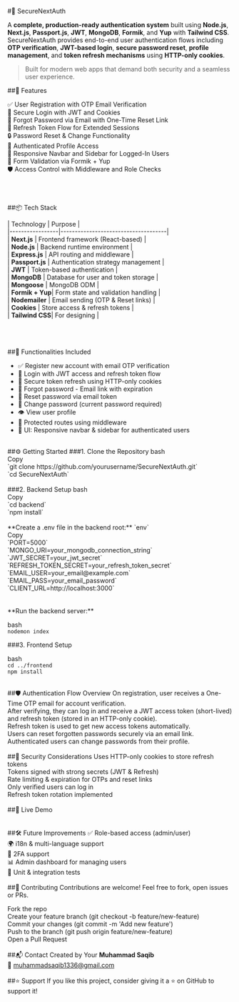 #🔐 SecureNextAuth

A **complete, production-ready authentication system** built using **Node.js**, **Next.js**, **Passport.js**, **JWT**, **MongoDB**, **Formik**, and **Yup** with **Tailwind CSS**. SecureNextAuth provides end-to-end user authentication flows including **OTP verification**, **JWT-based login**, **secure password reset**, **profile management**, and **token refresh mechanisms** using **HTTP-only cookies**.<br>

> Built for modern web apps that demand both security and a seamless user experience.<br>



##🚀 Features

✅ User Registration with OTP Email Verification<br>
🔐 Secure Login with JWT and Cookies  <br>
📧 Forgot Password via Email with One-Time Reset Link  <br>
🔁 Refresh Token Flow for Extended Sessions  <br>
🔒 Password Reset & Change Functionality  <br>
👤 Authenticated Profile Access  <br>
🧭 Responsive Navbar and Sidebar for Logged-In Users  <br>
🧠 Form Validation via Formik + Yup  <br>
🛡️ Access Control with Middleware and Role Checks  <br>

<br>
<br>

##📦 Tech Stack

| Technology      | Purpose                             |<br>
|-----------------|-------------------------------------|<br>
| **Next.js**     | Frontend framework (React-based)    |<br>
| **Node.js**     | Backend runtime environment         |<br>
| **Express.js**  | API routing and middleware          |<br>
| **Passport.js** | Authentication strategy management  |<br>
| **JWT**         | Token-based authentication          |<br>
| **MongoDB**     | Database for user and token storage |<br>
| **Mongoose**    | MongoDB ODM                         |<br>
| **Formik + Yup**| Form state and validation handling  |<br>
| **Nodemailer**  | Email sending (OTP & Reset links)   |<br>
| **Cookies**     | Store access & refresh tokens       |<br>
| **Tailwind CSS**| For designing                       |<br>
<br>
<br>
<br>


##🧪 Functionalities Included
<br>
- ✅ Register new account with email OTP verification<br>
- 🔐 Login with JWT access and refresh token flow<br>
- 🔁 Secure token refresh using HTTP-only cookies<br>
- 🧠 Forgot password - Email link with expiration<br>
- 🔄 Reset password via email token<br>
- 🔑 Change password (current password required)<br>
- 👁️ View user profile<br>
- 🚫 Protected routes using middleware<br>
- 🧭 UI: Responsive navbar & sidebar for authenticated users<br>
<br>
##⚙️ Getting Started
###1. Clone the Repository
bash<br>
Copy<br>
`git clone https://github.com/yourusername/SecureNextAuth.git`<br>
`cd SecureNextAuth`<br>
<br>
###2. Backend Setup
bash<br>
Copy<br>
`cd backend`<br>
`npm install`<br>
<br>
**Create a .env file in the backend root:**
`env`<br>
Copy<br>
`PORT=5000`<br>
`MONGO_URI=your_mongodb_connection_string`<br>
`JWT_SECRET=your_jwt_secret`<br>
`REFRESH_TOKEN_SECRET=your_refresh_token_secret`<br>
`EMAIL_USER=your_email@example.com`<br>
`EMAIL_PASS=your_email_password`<br>
`CLIENT_URL=http://localhost:3000`<br>
<br>
<br>
**Run the backend server:**

bash<br>
`nodemon index`<br>

###3. Frontend Setup

bash<br>
`cd ../frontend`<br>
`npm install`<br>
<br>

##🛡️ Authentication Flow Overview
On registration, user receives a One-Time OTP email for account verification.<br>
After verifying, they can log in and receive a JWT access token (short-lived) and refresh token (stored in an HTTP-only cookie).<br>
Refresh token is used to get new access tokens automatically.<br>
Users can reset forgotten passwords securely via an email link.<br>
Authenticated users can change passwords from their profile.<br>
<br>
##🔐 Security Considerations
Uses HTTP-only cookies to store refresh tokens<br>
Tokens signed with strong secrets (JWT & Refresh)<br>
Rate limiting & expiration for OTPs and reset links<br>
Only verified users can log in<br>
Refresh token rotation implemented<br>
<br>
##🔗 Live Demo<br>
<br>
<br>
##🛠️ Future Improvements
✅ Role-based access (admin/user)<br>
🌍 i18n & multi-language support<br>
📱 2FA support<br>
📊 Admin dashboard for managing users<br>
🧪 Unit & integration tests<br>
<br>
##🙌 Contributing
Contributions are welcome! Feel free to fork, open issues or PRs.<br>

Fork the repo<br>
Create your feature branch (git checkout -b feature/new-feature)<br>
Commit your changes (git commit -m 'Add new feature')<br>
Push to the branch (git push origin feature/new-feature)<br>
Open a Pull Request<br>
<br>
##📬 Contact
Created by Your **Muhammad Saqib**<br>
📧 muhammadsaqib1336@gmail.com<br>
<br>
##⭐️ Support
If you like this project, consider giving it a ⭐ on GitHub to support it!<br>





